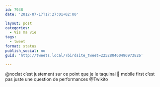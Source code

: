 ```yaml
---
id: 7938
date: '2012-07-17T17:27:01+02:00'

layout: post
categories:
  - Vis ma vie
tags:
  - tweet
format: status
publish_social: no
guid: 'http://tweets.local/?birdsite_tweet=225280460496973826'

---
```


@noclat c’est justement sur ce point que je le taquinai 🙂 mobile first c’est pas juste une question de performances @Twikito